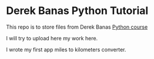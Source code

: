 # Derek Banas Python Tutorial

This repo is to store files from Derek Banas [Python course](https://www.udemy.com/course/ultimate-python-tutorial/)

I will try to upload here my work here.

I wrote my first app miles to kilometers converter.

